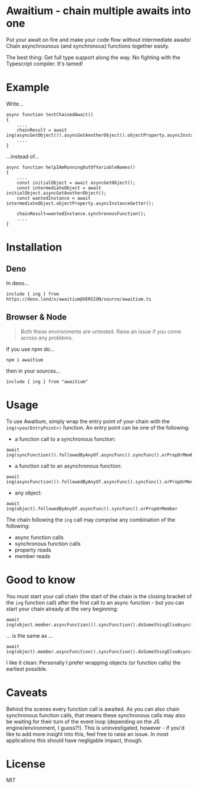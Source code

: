 # Awaitium - chain multiple awaits into one
Put your await on fire and make your code flow without intermediate awaits! Chain asynchrounous (and synchronous) functions together easily.

The best thing: Get full type support along the way. No fighting with the Typescript compiler. It's tamed!

# Example
Write...
````
async function testChainedAwait()
{
    ....
    chainResult = await ing(asyncGetObject()).asyncGetAnotherObject().objectProperty.asyncInstanceGetter().synchronousFunction();
    ....
}
````
...instead of...
````
async function helpIAmRunningOutOfVariableNames()
{
    ....
    const initialObject = await asyncGetObject();
    const intermediateObject = await initialObject.asyncGetAnotherObject();
    const wantedInstance = await intermediateObject.objectProperty.asyncInstanceGetter();

    chainResult=wantedInstance.synchronousFunction();
    ....
}
````
# Installation
## Deno
In deno...
````
include { ing } from https://deno.land/x/awaitium@VERSION/source/awaitium.ts
````
## Browser & Node
> Both these environments are untested. Raise an issue if you come across any problems. 

If you use npm do...
````
npm i awaitium
````
then in your sources...
````
include { ing } from "awaitium"
````

# Usage
To use Awaitium, simply wrap the entry point of your chain with the `ing(<yourEntryPoint>)` function. An entry point can be one of the following:
- a function call to a synchronous function: 
````
await ing(syncFunction()).followedByAnyOf.asyncFunc().syncFunc().orPropOrMember
````
- a function call to an asynchronous function: 
````
await ing(asyncFunction()).followedByAnyOf.asyncFunc().syncFunc().orPropOrMember
````
- any object: 
````
await ing(object).followedByAnyOf.asyncFunc().syncFunc().orPropOrMember
````

The chain following the `ing` call may comprise any combination of the following:
- async function calls
- synchronous function calls
- property reads
- member reads

# Good to know
You must start your call chain (the start of the chain is the closing bracket of the `ing` function call) after the first call to an async function - but you can start your chain already at the very beginning:
````
await ing(object.member.asyncFunction()).syncFunction().doSomethingElseAsync()
````
... is the same as ...
````
await ing(object).member.asyncFunction().syncFunction().doSomethingElseAsync()
````
I like it clean: Personally I prefer wrapping objects (or function calls) the earliest possible. 

# Caveats
Behind the scenes every function call is awaited. As you can also chain synchronous function calls, that means these synchronous calls may also be waiting for their turn of the event loop (depending on the JS engine/environment, I guess?!).
This is uninvestigated, however - if you'd like to add more insight into this, feel free to raise an issue. In most applications this should have negligable impact, though.

# License
MIT
